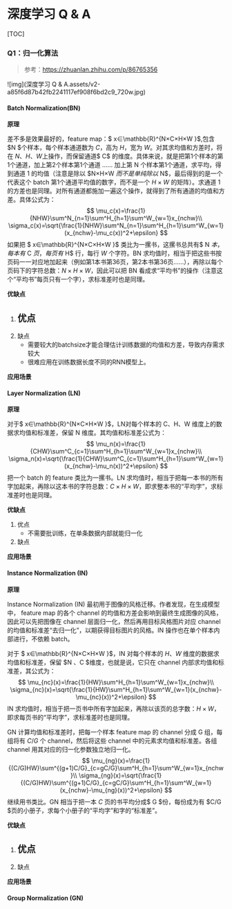 # 深度学习 Q & A

[TOC]



### Q1：归一化算法

> 参考：https://zhuanlan.zhihu.com/p/86765356

![img](深度学习 Q & A.assets/v2-a85f6d87b42fb2241117ef908f6bd2c9_720w.jpg)

#### Batch Normalization(BN)

**原理**

差不多是效果最好的，feature map：$ x∈\mathbb{R}^{N×C×H×W }$,包含 $N $个样本，每个样本通道数为 $C$，高为 $H$，宽为 $W$。对其求均值和方差时，将在 $N、H、W$上操作，而保留通道$ C$ 的维度。具体来说，就是把第1个样本的第1个通道，加上第2个样本第1个通道 …… 加上第 N 个样本第1个通道，求平均，得到通道 1 的均值（注意是除以 $N×H×W $而不是单纯除以$ N$，最后得到的是一个代表这个 batch 第1个通道平均值的数字，而不是一个 $H×W$ 的矩阵）。求通道 1 的方差也是同理。对所有通道都施加一遍这个操作，就得到了所有通道的均值和方差。具体公式为：
$$
\mu_c(x)=\frac{1}{NHW}\sum^N_{n=1}\sum^H_{h=1}\sum^W_{w=1}x_{nchw}\\
\sigma_c(x)=\sqrt{\frac{1}{NHW}\sum^N_{n=1}\sum^H_{h=1}\sum^W_{w=1}(x_{nchw}-\mu_c(x))^2+\epsilon}
$$
如果把 $ x∈\mathbb{R}^{N×C×H×W }$ 类比为一摞书，这摞书总共有$ N $本，每本有$ C $页，每页有$ H$ 行，每行 $W$ 个字符。BN 求均值时，相当于把这些书按页码一一对应地加起来（例如第1本书第36页，第2本书第36页……），再除以每个页码下的字符总数：$N×H×W$，因此可以把 BN 看成求“平均书”的操作（注意这个“平均书”每页只有一个字），求标准差时也是同理。

**优缺点**

1. 优点
   - 
2. 缺点
   - 需要较大的batchsize才能合理估计训练数据的均值和方差，导致内存需求较大
   - 很难应用在训练数据长度不同的RNN模型上。

**应用场景**

#### Layer Normalization  (LN)

**原理**

对于$ x∈\mathbb{R}^{N×C×H×W }$，LN对每个样本的 C、H、W 维度上的数据求均值和标准差，保留 N 维度。其均值和标准差公式为：
$$
\mu_n(x)=\frac{1}{CHW}\sum^C_{c=1}\sum^H_{h=1}\sum^W_{w=1}x_{nchw}\\
\sigma_n(x)=\sqrt{\frac{1}{CHW}\sum^C_{c=1}\sum^H_{h=1}\sum^W_{w=1}(x_{nchw}-\mu_n(x))^2+\epsilon}
$$
把一个 batch 的 feature 类比为一摞书。LN 求均值时，相当于把每一本书的所有字加起来，再除以这本书的字符总数：$C×H×W$，即求整本书的“平均字”，求标准差时也是同理。

**优缺点**

1. 优点
   - 不需要批训练，在单条数据内部就能归一化
2. 缺点

**应用场景**

#### Instance Normalization (IN)

**原理**

Instance Normalization (IN) 最初用于图像的风格迁移。作者发现，在生成模型中， feature map 的各个 channel 的均值和方差会影响到最终生成图像的风格，因此可以先把图像在 channel 层面归一化，然后再用目标风格图片对应 channel 的均值和标准差“去归一化”，以期获得目标图片的风格。IN 操作也在单个样本内部进行，不依赖 batch。

对于 $ x∈\mathbb{R}^{N×C×H×W }$，IN 对每个样本的 $H、W$ 维度的数据求均值和标准差，保留 $N 、C $维度，也就是说，它只在 channel 内部求均值和标准差，其公式为：
$$
\mu_{nc}(x)=\frac{1}{HW}\sum^H_{h=1}\sum^W_{w=1}x_{nchw}\\
\sigma_{nc}(x)=\sqrt{\frac{1}{HW}\sum^H_{h=1}\sum^W_{w=1}(x_{nchw}-\mu_{nc}(x))^2+\epsilon}
$$
IN 求均值时，相当于把一页书中所有字加起来，再除以该页的总字数：$H×W$，即求每页书的“平均字”，求标准差时也是同理。

GN 计算均值和标准差时，把每一个样本 feature map 的 channel 分成 G 组，每组将有 $C/G$ 个 channel，然后将这些 channel 中的元素求均值和标准差。各组 channel 用其对应的归一化参数独立地归一化。
$$
\mu_{ng}(x)=\frac{1}{(C/G)HW}\sum^{(g+1)C/G}_{c=gC/G}\sum^H_{h=1}\sum^W_{w=1}x_{nchw}\\
\sigma_{ng}(x)=\sqrt{\frac{1}{(C/G)HW}\sum^{(g+1)C/G}_{c=gC/G}\sum^H_{h=1}\sum^W_{w=1}(x_{nchw}-\mu_{ng}(x))^2+\epsilon}
$$
继续用书类比。GN 相当于把一本 $C$ 页的书平均分成$ G $份，每份成为有 $C/G $页的小册子，求每个小册子的“平均字”和字的“标准差”。

**优缺点**

1. 优点
   - 
2. 缺点

**应用场景**

#### Group Normalization (GN)